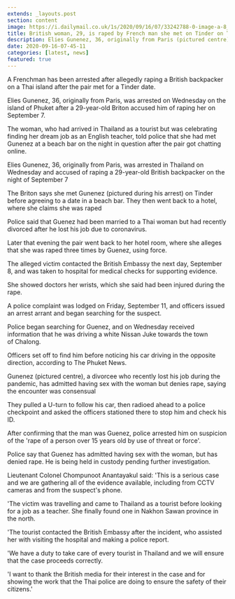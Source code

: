 ```yaml
---
extends: _layouts.post
section: content
image: https://i.dailymail.co.uk/1s/2020/09/16/07/33242788-0-image-a-8_1600238097102.jpg 
title: British woman, 29, is raped by French man she met on Tinder on Thai island 
description: Elies Gunenez, 36, originally from Paris (pictured centre), was arrested Wednesday on the Thai island of Phuket, after a 29-year-old Briton accused him of raping her on September 7. 
date: 2020-09-16-07-45-11 
categories: [latest, news] 
featured: true 
--- 
```

A Frenchman has been arrested after allegedly raping a British backpacker on a Thai island after the pair met for a Tinder date. 

Elies Gunenez, 36, originally from Paris, was arrested on Wednesday on the island of Phuket after a 29-year-old Briton accused him of raping her on September 7.

The woman, who had arrived in Thailand as a tourist but was celebrating finding her dream job as an English teacher, told police that she had met Gunenez at a beach bar on the night in question after the pair got chatting online.

Elies Gunenez, 36, originally from Paris, was arrested in Thailand on Wednesday and accused of raping a 29-year-old British backpacker on the night of September 7

The Briton says she met Gunenez (pictured during his arrest) on Tinder before agreeing to a date in a beach bar. They then went back to a hotel, where she claims she was raped 

Police said that Guenez had been married to a Thai woman but had recently divorced after he lost his job due to coronavirus. 

Later that evening the pair went back to her hotel room, where she alleges that she was raped three times by Guenez, using force.

The alleged victim contacted the British Embassy the next day, September 8, and was taken to hospital for medical checks for supporting evidence. 

She showed doctors her wrists, which she said had been injured during the rape. 

A police complaint was lodged on Friday, September 11, and officers issued an arrest arrant and began searching for the suspect. 

Police began searching for Guenez, and on Wednesday received information that he was driving a white Nissan Juke towards the town of Chalong.

Officers set off to find him before noticing his car driving in the opposite direction, according to The Phuket News.

Gunenez (pictured centre), a divorcee who recently lost his job during the pandemic, has admitted having sex with the woman but denies rape, saying the encounter was consensual 

They pulled a U-turn to follow his car, then radioed ahead to a police checkpoint and asked the officers stationed there to stop him and check his ID.

After confirming that the man was Guenez, police arrested him on suspicion of the 'rape of a person over 15 years old by use of threat or force'.

Police say that Guenez has admitted having sex with the woman, but has denied rape. He is being held in custody pending further investigation. 

Lieutenant Colonel Chompunoot Anantayakul said: 'This is a serious case and we are gathering all of the evidence available, including from CCTV cameras and from the suspect's phone. 

'The victim was travelling and came to Thailand as a tourist before looking for a job as a teacher. She finally found one in Nakhon Sawan province in the north. 

'The tourist contacted the British Embassy after the incident, who assisted her with visiting the hospital and making a police report. 

'We have a duty to take care of every tourist in Thailand and we will ensure that the case proceeds correctly. 

'I want to thank the British media for their interest in the case and for showing the work that the Thai police are doing to ensure the safety of their citizens.'

